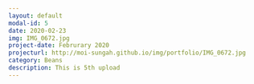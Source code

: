 ```yaml
---
layout: default
modal-id: 5
date: 2020-02-23
img: IMG_0672.jpg
project-date: Februrary 2020
projecturl: http://moi-sungah.github.io/img/portfolio/IMG_0672.jpg
category: Beans
description: This is 5th upload
---
```

